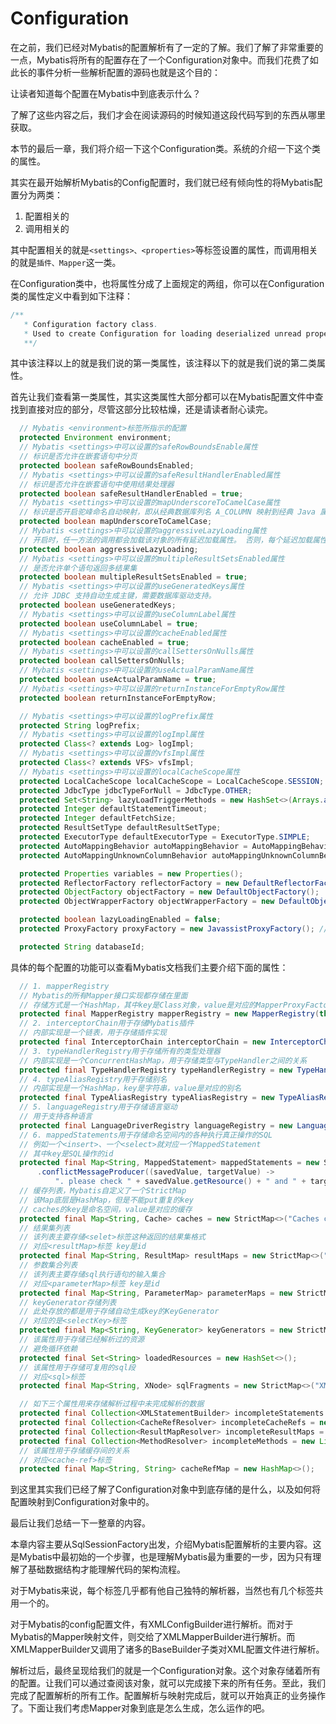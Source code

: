 # Configuration

在之前，我们已经对Mybatis的配置解析有了一定的了解。我们了解了非常重要的一点，Mybatis将所有的配置存在了一个Configuration对象中。而我们花费了如此长的事件分析一些解析配置的源码也就是这个目的：

让读者知道每个配置在Mybatis中到底表示什么？

了解了这些内容之后，我们才会在阅读源码的时候知道这段代码写到的东西从哪里获取。

本节的最后一章，我们将介绍一下这个Configuration类。系统的介绍一下这个类的属性。

其实在最开始解析Mybatis的Config配置时，我们就已经有倾向性的将Mybatis配置分为两类：

1. 配置相关的
2. 调用相关的

其中配置相关的就是`<settings>、<properties>`等标签设置的属性，而调用相关的就是`插件、Mapper`这一类。

在Configuration类中，也将属性分成了上面规定的两组，你可以在Configuration类的属性定义中看到如下注释：

```java
/**
   * Configuration factory class.
   * Used to create Configuration for loading deserialized unread properties.
   **/
```

其中该注释以上的就是我们说的第一类属性，该注释以下的就是我们说的第二类属性。

首先让我们查看第一类属性，其实这类属性大部分都可以在Mybatis配置文件中查找到直接对应的部分，尽管这部分比较枯燥，还是请读者耐心读完。

```java
  // Mybatis <environment>标签所指示的配置
  protected Environment environment;
  // Mybatis <settings>中可以设置的safeRowBoundsEnable属性
  // 标识是否允许在嵌套语句中分页
  protected boolean safeRowBoundsEnabled;
  // Mybatis <settings>中可以设置的safeResultHandlerEnabled属性
  // 标识是否允许在嵌套语句中使用结果处理器
  protected boolean safeResultHandlerEnabled = true;
  // Mybatis <settings>中可以设置的mapUnderscoreToCamelCase属性
  // 标识是否开启驼峰命名自动映射，即从经典数据库列名 A_COLUMN 映射到经典 Java 属性名 aColumn。
  protected boolean mapUnderscoreToCamelCase;
  // Mybatis <settings>中可以设置的aggressiveLazyLoading属性
  // 开启时，任一方法的调用都会加载该对象的所有延迟加载属性。 否则，每个延迟加载属性会按需加载
  protected boolean aggressiveLazyLoading;
  // Mybatis <settings>中可以设置的multipleResultSetsEnabled属性
  // 是否允许单个语句返回多结果集
  protected boolean multipleResultSetsEnabled = true;
  // Mybatis <settings>中可以设置的useGeneratedKeys属性
  // 允许 JDBC 支持自动生成主键，需要数据库驱动支持。
  protected boolean useGeneratedKeys;
  // Mybatis <settings>中可以设置的useColumnLabel属性
  protected boolean useColumnLabel = true;
  // Mybatis <settings>中可以设置的cacheEnabled属性
  protected boolean cacheEnabled = true;
  // Mybatis <settings>中可以设置的callSettersOnNulls属性
  protected boolean callSettersOnNulls;
  // Mybatis <settings>中可以设置的useActualParamName属性
  protected boolean useActualParamName = true;
  // Mybatis <settings>中可以设置的returnInstanceForEmptyRow属性
  protected boolean returnInstanceForEmptyRow;

  // Mybatis <settings>中可以设置的logPrefix属性
  protected String logPrefix;
  // Mybatis <settings>中可以设置的logImpl属性
  protected Class<? extends Log> logImpl;
  // Mybatis <settings>中可以设置的vfsImpl属性
  protected Class<? extends VFS> vfsImpl;
  // Mybatis <settings>中可以设置的localCacheScope属性
  protected LocalCacheScope localCacheScope = LocalCacheScope.SESSION;
  protected JdbcType jdbcTypeForNull = JdbcType.OTHER;
  protected Set<String> lazyLoadTriggerMethods = new HashSet<>(Arrays.asList("equals", "clone", "hashCode", "toString"));
  protected Integer defaultStatementTimeout;
  protected Integer defaultFetchSize;
  protected ResultSetType defaultResultSetType;
  protected ExecutorType defaultExecutorType = ExecutorType.SIMPLE;
  protected AutoMappingBehavior autoMappingBehavior = AutoMappingBehavior.PARTIAL;
  protected AutoMappingUnknownColumnBehavior autoMappingUnknownColumnBehavior = AutoMappingUnknownColumnBehavior.NONE;

  protected Properties variables = new Properties();
  protected ReflectorFactory reflectorFactory = new DefaultReflectorFactory();
  protected ObjectFactory objectFactory = new DefaultObjectFactory();
  protected ObjectWrapperFactory objectWrapperFactory = new DefaultObjectWrapperFactory();

  protected boolean lazyLoadingEnabled = false;
  protected ProxyFactory proxyFactory = new JavassistProxyFactory(); // #224 Using internal Javassist instead of OGNL

  protected String databaseId;
```

具体的每个配置的功能可以查看Mybatis文档我们主要介绍下面的属性：

```java
  // 1. mapperRegistry
  // Mybatis的所有Mapper接口实现都存储在里面
  // 存储方式是一个HashMap，其中key是Class对象，value是对应的MapperProxyFactory，我们真正使用的Mapper就是MapperProxyFactory创造出来的
  protected final MapperRegistry mapperRegistry = new MapperRegistry(this);
  // 2. interceptorChain用于存储Mybatis插件
  // 内部实现是一个链表，用于存储插件实现
  protected final InterceptorChain interceptorChain = new InterceptorChain();
  // 3. typeHandlerRegistry用于存储所有的类型处理器
  // 内部实现是一个ConcurrentHashMap，用于存储类型与TypeHandler之间的关系
  protected final TypeHandlerRegistry typeHandlerRegistry = new TypeHandlerRegistry(this);
  // 4. typeAliasRegistry用于存储别名
  // 内部实现是一个HashMap，key是字符串，value是对应的别名
  protected final TypeAliasRegistry typeAliasRegistry = new TypeAliasRegistry();
  // 5. languageRegistry用于存储语言驱动
  // 用于支持各种语言
  protected final LanguageDriverRegistry languageRegistry = new LanguageDriverRegistry();
  // 6. mappedStatements用于存储命名空间内的各种执行真正操作的SQL
  // 例如一个<insert>、一个<select>就对应一个MappedStatement
  // 其中key是SQL操作的id
  protected final Map<String, MappedStatement> mappedStatements = new StrictMap<MappedStatement>("Mapped Statements collection")
      .conflictMessageProducer((savedValue, targetValue) ->
          ". please check " + savedValue.getResource() + " and " + targetValue.getResource());
  // 缓存列表，Mybatis自定义了一个StrictMap
  // 该Map底层是HashMap，但是不能put重复的key
  // caches的key是命名空间，value是对应的缓存
  protected final Map<String, Cache> caches = new StrictMap<>("Caches collection");
  // 结果集列表
  // 该列表主要存储<selet>标签这种返回的结果集格式
  // 对应<resultMap>标签 key是id
  protected final Map<String, ResultMap> resultMaps = new StrictMap<>("Result Maps collection");
  // 参数集合列表
  // 该列表主要存储sql执行语句的输入集合
  // 对应<parameterMap>标签 key是id
  protected final Map<String, ParameterMap> parameterMaps = new StrictMap<>("Parameter Maps collection");
  // keyGenerator存储列表
  // 此处存放的都是用于存储自动生成key的KeyGenerator
  // 对应的是<selectKey>标签
  protected final Map<String, KeyGenerator> keyGenerators = new StrictMap<>("Key Generators collection");
  // 该属性用于存储已经解析过的资源
  // 避免循环依赖
  protected final Set<String> loadedResources = new HashSet<>();
  // 该属性用于存储可复用的sql段
  // 对应<sql>标签
  protected final Map<String, XNode> sqlFragments = new StrictMap<>("XML fragments parsed from previous mappers");

  // 如下三个属性用来存储解析过程中未完成解析的数据
  protected final Collection<XMLStatementBuilder> incompleteStatements = new LinkedList<>();
  protected final Collection<CacheRefResolver> incompleteCacheRefs = new LinkedList<>();
  protected final Collection<ResultMapResolver> incompleteResultMaps = new LinkedList<>();
  protected final Collection<MethodResolver> incompleteMethods = new LinkedList<>();
  // 该属性用于存储缓存间的关系
  // 对应<cache-ref>标签
  protected final Map<String, String> cacheRefMap = new HashMap<>();
```

到这里其实我们已经了解了Configuration对象中到底存储的是什么，以及如何将配置映射到Configuration对象中的。

最后让我们总结一下一整章的内容。

本章内容主要从SqlSessionFactory出发，介绍Mybatis配置解析的主要内容。这是Mybatis中最初始的一个步骤，也是理解Mybatis最为重要的一步，因为只有理解了基础数据结构才能理解代码的架构流程。

对于Mybatis来说，每个标签几乎都有他自己独特的解析器，当然也有几个标签共用一个的。

对于Mybatis的config配置文件，有XMLConfigBuilder进行解析。而对于Mybatis的Mapper映射文件，则交给了XMLMapperBuilder进行解析。而XMLMapperBuilder又调用了诸多的BaseBuilder子类对XML配置文件进行解析。

解析过后，最终呈现给我们的就是一个Configuration对象。这个对象存储着所有的配置。让我们可以通过查阅该对象，就可以完成接下来的所有任务。至此，我们完成了配置解析的所有工作。配置解析与映射完成后，就可以开始真正的业务操作了。下面让我们考虑Mapper对象到底是怎么生成，怎么运作的吧。

